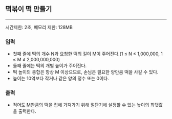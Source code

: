 ## 떡볶이 떡 만들기

---

시간제한: 2초, 메모리 제한: 128MB

### 입력

- 첫째 줄에 떡의 개수 N과 요청한 떡의 길이 M이 주어진다.(1 ≤ N ≤ 1,000,000, 1 ≤ M ≤ 2,000,000,000)
- 둘째 줄에는 떡의 개별 높이가 주어진다.
- 떡 높이의 총합은 항상 M 이상으므로, 손님은 필요한 양만큼 떡을 사갈 수 있다.
- 높이는 10억보다 작거나 같은 양의 정수 또는 0이다.

### 출력

- 적어도 M만큼의 떡을 집에 가져가기 위해 절단기에 설정할 수 있는 높이의 최댓값을 출력한다.
